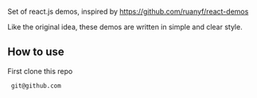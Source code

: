 Set of react.js demos, inspired by https://github.com/ruanyf/react-demos

Like the original idea, these demos are written in simple and clear style.

## How to use
First clone this repo
```
 git@github.com
```
